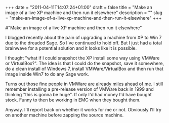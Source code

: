 +++
date = "2011-04-11T14:07:24+01:00"
draft = false
title = "Make an image of a live XP machine and then run it elsewhere"
description = ""
slug = "make-an-image-of-a-live-xp-machine-and-then-run-it-elsewhere"
+++

#"Make an image of a live XP machine and then run it elsewhere"


 I blogged recently about the pain of upgrading a machine from XP to Win 7 due to the dreaded Sage. So I&#39;ve continued to hold off. But I just had a total brainwave for a potential solution and it looks like it is possible. <p /><div>I thought &quot;what if I could snapshot the XP install some way using VMWare or VirtualBox?&quot;. The idea is that I could do the snapshot, save it somewhere, do a clean install of Windows 7, install VMWare/VirtualBox and then run that image inside Win7 to do any Sage work.</div> <p /><div>Turns out those fine people in VMWare <a href="http://www.vmware.com/products/converter/">are already miles ahead of me</a>. I still remember installing a pre-release version of VMWare back in 1999 and thinking &quot;this is gonna be huge&quot;. If only I&#39;d had money I&#39;d have bought stock. Funny to then be working in EMC when they bought them.</div> <p /><div>Anyway. I&#39;ll report back on whether it works for me or not. Obviously I&#39;ll try on another machine before zapping the source machine.</div>
 